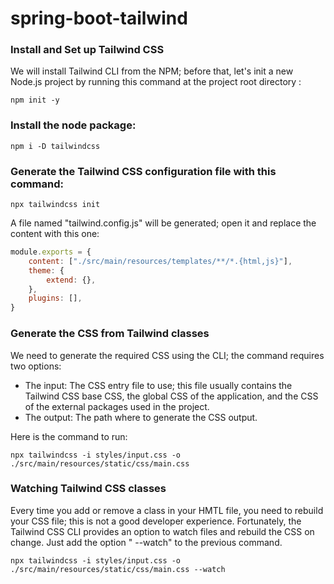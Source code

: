 # spring-boot-tailwind

### Install and Set up Tailwind CSS

We will install Tailwind CLI from the NPM; before that, let's init a new Node.js project by running this command at
the project root directory :

```shell
npm init -y
```

### Install the node package:

```shell
npm i -D tailwindcss
```

### Generate the Tailwind CSS configuration file with this command:

```shell
npx tailwindcss init
```

A file named "tailwind.config.js" will be generated; open it and replace the content with this one:

```javascript
module.exports = {
    content: ["./src/main/resources/templates/**/*.{html,js}"],
    theme: {
        extend: {},
    },
    plugins: [],
}
```

### Generate the CSS from Tailwind classes

We need to generate the required CSS using the CLI; the command requires two options:

* The input: The CSS entry file to use; this file usually contains the Tailwind CSS base CSS, the global CSS of the
  application, and the CSS of the external packages used in the project.
* The output: The path where to generate the CSS output.

Here is the command to run:

```shell
npx tailwindcss -i styles/input.css -o ./src/main/resources/static/css/main.css
```

### Watching Tailwind CSS classes

Every time you add or remove a class in your HMTL file, you need to rebuild your CSS file; this is not a good developer
experience.
Fortunately, the Tailwind CSS CLI provides an option to watch files and rebuild the CSS on change. Just add the option "
--watch" to the previous command.

```shell
npx tailwindcss -i styles/input.css -o ./src/main/resources/static/css/main.css --watch
```
